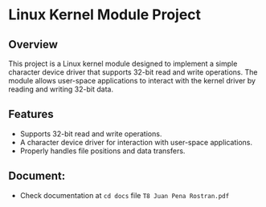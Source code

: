 # Linux Kernel Module Project

## Overview

This project is a Linux kernel module designed to implement a simple character device driver that supports 32-bit read and write operations. The module allows user-space applications to interact with the kernel driver by reading and writing 32-bit data.

## Features

- Supports 32-bit read and write operations.
- A character device driver for interaction with user-space applications.
- Properly handles file positions and data transfers.

## Document:
- Check documentation at `cd docs` file `T8 Juan Pena Rostran.pdf`
